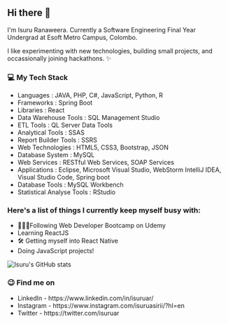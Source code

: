 
<h2>Hi there 👋</h2>
I'm Isuru Ranaweera. Currently a Software Engineering Final Year Undergrad at Esoft Metro Campus, Colombo.

I like experimenting with new technologies, building small projects, and occassionally joining hackathons. ✨

<h3>💻 My Tech Stack</h3>
<ul>
<li>Languages : JAVA, PHP, C#, JavaScript, Python, R</li>
<li>Frameworks : Spring Boot</li>
<li>Libraries : React</li>
<li>Data Warehouse Tools : SQL Management Studio</li>
<li>ETL Tools : QL Server Data Tools</li>
<li>Analytical Tools : SSAS</li>
<li>Report Builder Tools : SSRS</li>
<li>Web Technologies : HTML5, CSS3, Bootstrap, JSON</li>
<li>Database System : MySQL</li>
<li>Web Services : RESTful Web Services, SOAP Services</li>
<li>Applications : Eclipse, Microsoft Visual Studio, WebStorm IntelliJ IDEA, Visual Studio Code, Spring boot</li>
<li>Database Tools : MySQL Workbench</li>
<li>Statistical Analyse Tools : RStudio</li>
</ul>

<h3>Here's a list of things I currently keep myself busy with:</h3>
<ul>
<li>👩🏻‍💻Following Web Developer Bootcamp on Udemy</li>
<li>Learning ReactJS</li>
<li>🛠 Getting myself into React Native</li>
<li>Doing JavaScript projects!</li>
</ul>

![Isuru's GitHub stats](https://github-readme-stats.vercel.app/api?username=isuruar&show_icons=true&theme=chartreuse-dark)


<h3>😉 Find me on</h3>

<ul>
<i class="ri-linkedin-box-fill"></i>
<li>LinkedIn - https://www.linkedin.com/in/isuruar/</li>
<li>Instagram - https://www.instagram.com/isuruasirii/?hl=en</li>
<li>Twitter - https://twitter.com/isuruar</li>
</ul>

